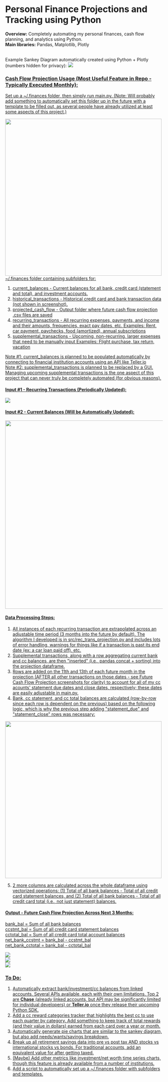 # Personal Finance Projections and Tracking using Python

**Overview:** Completely automating my personal finances, cash flow planning, and analytics using Python.<br>
**Main libraries:** Pandas, Matplotlib, Plotly
<br><br>

Example Sankey Diagram automatically created using Python + Plotly (numbers hidden for privacy):
<a href="https://austinlowey.github.io" target="_blank"><img src="assets/img/sankeys.gif">

### Cash Flow Projection Usage (Most Useful Feature in Repo - Typically Executed Monthly):
Set up a ~/.finances folder, then simply run main.py. (Note: Will probably add something to automatically set this folder up in the future with a template to be filled out, as several people have already utilized at least some aspects of this project.)

<img src="assets/img/finances-folder.png" width="500"><br>
~/.finances folder containing subfolders for:
1) current_balances - Current balances for all bank, credit card (statement and total), and investment accounts.
2) historical_transactions - Historical credit card and bank transaction data (not shown in screenshot).
3) projected_cash_flow - Output folder where future cash flow projection .csv files are saved
4) recurring_transactions - All recurring expenses, payments, and income and their amounts, frequencies, exact pay dates, etc.
   Examples: Rent, car payment, paychecks, food (amortized), annual subscriptions
5) supplemental_transactions - Upcoming, non-recurring, larger expenses that need to be manually input
   Examples: Flight purchase, tax return, vacation
   
Note #1: current_balances is planned to be populated automatically by connecting to financial institution accounts using an API like Teller.io<br>
Note #2: supplemental_transactions is planned to be replaced by a GUI. Managing upcoming supplemental transactions is the one aspect of this project that can never truly be completely automated (for obvious reasons).

#### Input #1 - Recurring Transactions (Periodically Updated):
<img src="assets/img/recurring-transactions.png"><br>

#### Input #2 - Current Balances (Will be Automatically Updated):
<img src="assets/img/current-balances.png" width="600"><br>

#### Data Processing Steps:
1) All instances of each recurring transaction are extrapolated across an adjustable time period (3 months into the future by default). The algorithm I developed is in src/rec_trans_projection.py and includes lots of error handling, warnings for things like if a transaction is past its end date (ex: a car loan paid off), etc.
2) Supplemental transactions, along with a row aggregating current bank and cc balances, are then "inserted" (i.e., pandas concat + sorting) into the projection dataframe.
3) Rows are added on the 11th and 13th of each future month in the projection (AFTER all other transactions on those dates - see Future Cash Flow Projection screenshots for clarity) to account for all of my cc acounts' statement due dates and close dates, respectively; these dates are easily adjustable in main.py.
4) Bank, cc statement, and cc total balances are calculated (row-by-row since each row is dependent on the previous) based on the following logic, which is why the previous step adding "statement_due" and "statement_close" rows was necessary:

<img src="assets/img/cash-flow-calculations-logic.png" width="500"><br>

5) 2 more columns are calculated across the whole dataframe using vectorized operations: (1) Total of all bank balances - Total of all credit card statement balances, and (2) Total of all bank balances - Total of all credit card total (i.e., not just statement) balances.

#### Output - Future Cash Flow Projection Across Next 3 Months:
bank_bal = Sum of all bank balances<br>
ccstmt_bal = Sum of all credit card statement balances<br>
cctotal_bal = Sum of all credit card total account balances<br>
net_bank_ccstmt = bank_bal - ccstmt_bal<br>
net_bank_cctotal = bank_bal - cctotal_bal

<img src="assets/img/cash-flow-projection1.png"><br>
<img src="assets/img/cash-flow-projection2.png"><br>
<img src="assets/img/cash-flow-projection3.png"><br>


### To Do:
1) Automatically extract bank/investment/cc balances from linked accounts. Several APIs available, each with their own limitations. Top 2 are **Chase** (already linked accounts, but API may be significantly limited for individual developers) or **Teller.io** once they release their upcoming Python SDK.
2) Add a cc reward categories tracker that highlights the best cc to use each quarter by category. Add something to keep track of total rewards (and their value in dollars) earned from each card over a year or month.
3) Automatically generate pie charts that are similar to the sankey diagram, but also add needs/wants/savings breakdown.
4) Break up all retirement savings data into pre vs post tax AND stocks vs international stocks vs bonds. For traditional accounts, add an equivalent value for after getting taxed.
5) (Maybe) Add other metrics like investment/net worth time series charts, though this feature is already available from a number of institutions.
6) Add a script to automatically set up a ~/.finances folder with subfolders and templates.
